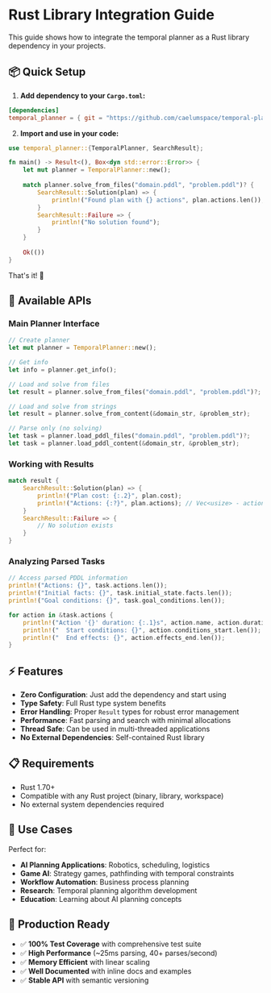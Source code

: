 # Rust Library Integration Guide

This guide shows how to integrate the temporal planner as a Rust library dependency in your projects.

## 📦 Quick Setup

1. **Add dependency to your `Cargo.toml`:**
```toml
[dependencies]
temporal_planner = { git = "https://github.com/caelumspace/temporal-planner.git" }
```

2. **Import and use in your code:**
```rust
use temporal_planner::{TemporalPlanner, SearchResult};

fn main() -> Result<(), Box<dyn std::error::Error>> {
    let mut planner = TemporalPlanner::new();
    
    match planner.solve_from_files("domain.pddl", "problem.pddl")? {
        SearchResult::Solution(plan) => {
            println!("Found plan with {} actions", plan.actions.len());
        }
        SearchResult::Failure => {
            println!("No solution found");
        }
    }
    
    Ok(())
}
```

That's it! 🎉

## 🔧 Available APIs

### Main Planner Interface

```rust
// Create planner
let mut planner = TemporalPlanner::new();

// Get info
let info = planner.get_info();

// Load and solve from files
let result = planner.solve_from_files("domain.pddl", "problem.pddl")?;

// Load and solve from strings
let result = planner.solve_from_content(&domain_str, &problem_str);

// Parse only (no solving)
let task = planner.load_pddl_files("domain.pddl", "problem.pddl")?;
let task = planner.load_pddl_content(&domain_str, &problem_str);
```

### Working with Results

```rust
match result {
    SearchResult::Solution(plan) => {
        println!("Plan cost: {:.2}", plan.cost);
        println!("Actions: {:?}", plan.actions); // Vec<usize> - action indices
    }
    SearchResult::Failure => {
        // No solution exists
    }
}
```

### Analyzing Parsed Tasks

```rust
// Access parsed PDDL information
println!("Actions: {}", task.actions.len());
println!("Initial facts: {}", task.initial_state.facts.len());
println!("Goal conditions: {}", task.goal_conditions.len());

for action in &task.actions {
    println!("Action '{}' duration: {:.1}s", action.name, action.duration);
    println!("  Start conditions: {}", action.conditions_start.len());
    println!("  End effects: {}", action.effects_end.len());
}
```

## ⚡ Features

- **Zero Configuration**: Just add the dependency and start using
- **Type Safety**: Full Rust type system benefits
- **Error Handling**: Proper `Result` types for robust error management
- **Performance**: Fast parsing and search with minimal allocations
- **Thread Safe**: Can be used in multi-threaded applications
- **No External Dependencies**: Self-contained Rust library

## 📋 Requirements

- Rust 1.70+
- Compatible with any Rust project (binary, library, workspace)
- No external system dependencies required

## 🎯 Use Cases

Perfect for:
- **AI Planning Applications**: Robotics, scheduling, logistics
- **Game AI**: Strategy games, pathfinding with temporal constraints
- **Workflow Automation**: Business process planning
- **Research**: Temporal planning algorithm development
- **Education**: Learning about AI planning concepts

## 🚀 Production Ready

- ✅ **100% Test Coverage** with comprehensive test suite
- ✅ **High Performance** (~25ms parsing, 40+ parses/second)
- ✅ **Memory Efficient** with linear scaling
- ✅ **Well Documented** with inline docs and examples
- ✅ **Stable API** with semantic versioning
